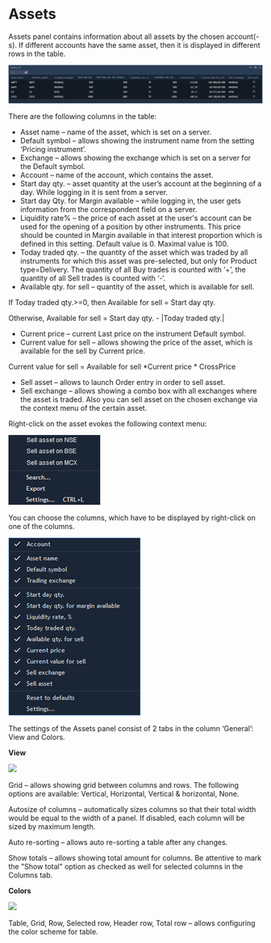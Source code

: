 # Assets

Assets panel contains information about all assets by the chosen account\(-s\). If different accounts have the same asset, then it is displayed in different rows in the table.

![](../../../.gitbook/assets/win-asset1.png)


There are the following columns in the table:

* Asset name – name of the asset, which is set on a server.
* Default symbol – allows showing the instrument name from the setting ‘Pricing instrument’.
* Exchange – allows showing the exchange which is set on a server for the Default symbol.
* Account – name of the account, which contains the asset.
* Start day qty. – asset quantity at the user’s account at the beginning of a day. While logging in it is sent from a server.
* Start day Qty. for Margin available – while logging in, the user gets information from the correspondent field on a server.
* Liquidity rate% – the price of each asset at the user's account can be used for the opening of a position by other instruments. This price should be counted in Margin available in that interest proportion which is defined in this setting. Default value is 0. Maximal value is 100.
* Today traded qty. – the quantity of the asset which was traded by all instruments for which this asset was pre-selected, but only for Product type=Delivery. The quantity of all Buy trades is counted with ‘+’, the quantity of all Sell trades is counted with ‘-‘.
* Available qty. for sell – quantity of the asset, which is available for sell.

If Today traded qty.&gt;=0, then Available for sell = Start day qty.

Otherwise, Available for sell = Start day qty. - \|Today traded qty.\|

* Current price – current Last price on the instrument Default symbol.
* Current value for sell – allows showing the price of the asset, which is available for the sell by Current price.

Current value for sell = Available for sell \*Current price \* CrossPrice

* Sell asset – allows to launch Order entry in order to sell asset.
* Sell exchange – allows showing a combo box with all exchanges where the asset is traded. Also you can sell asset on the chosen exchange via the context menu of the certain asset.

Right-click on the asset evokes the following context menu:

![](../../../.gitbook/assets/menu%20%283%29.png)


You can choose the columns, which have to be displayed by right-click on one of the columns.

![](../../../.gitbook/assets/menu2.png)


The settings of the Assets panel consist of 2 tabs in the column ‘General’: View and Colors.

**View**

![](../../../.gitbook/assets/view-assets.png)


Grid – allows showing grid between columns and rows. The following options are available: Vertical, Horizontal, Vertical & horizontal, None.

Autosize of columns – automatically sizes columns so that their total width would be equal to the width of a panel. If disabled, each column will be sized by maximum length.

Auto re-sorting – allows auto re-sorting a table after any changes.

Show totals – allows showing total amount for columns. Be attentive to mark the "Show total" option as checked as well for selected columns in the Columns tab.

**Colors**

![](../../../.gitbook/assets/colors-assets.png)


Table, Grid, Row, Selected row, Header row, Total row – allows configuring the color scheme for table.

